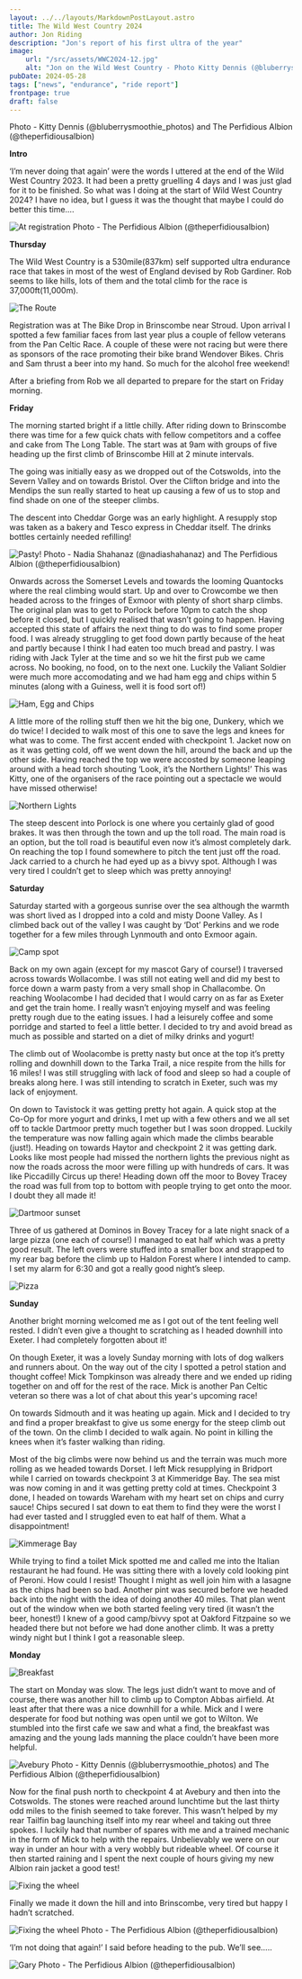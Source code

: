 ```yaml
---
layout: ../../layouts/MarkdownPostLayout.astro
title: The Wild West Country 2024
author: Jon Riding
description: "Jon's report of his first ultra of the year"
image:
    url: "/src/assets/WWC2024-12.jpg"
    alt: "Jon on the Wild West Country - Photo Kitty Dennis (@bluberrysmoothie_photos) and The Perfidious Albion (@theperfidiousalbion)"
pubDate: 2024-05-28
tags: ["news", "endurance", "ride report"]
frontpage: true
draft: false
---
```

Photo - Kitty Dennis (@bluberrysmoothie_photos) and The Perfidious Albion (@theperfidiousalbion)


**Intro**

‘I’m never doing that again’ were the words I uttered at the end of the Wild West Country 2023. It had been a pretty gruelling 4 days and I was just glad for it to be finished. So what was I doing at the start of Wild West Country 2024? I have no idea, but I guess it was the thought that maybe I could do better this time….

![At registration](../../assets/WWC2024-1.jpg)
Photo - The Perfidious Albion (@theperfidiousalbion)



**Thursday**

The Wild West Country is a 530mile(837km) self supported ultra endurance race that takes in most of the west of England devised by Rob Gardiner. Rob seems to like hills, lots of them and the total climb for the race is 37,000ft(11,000m).

![The Route](../../assets/WWC2024-17.png)

Registration was at The Bike Drop in Brinscombe near Stroud. Upon arrival I spotted a few familiar faces from last year plus a couple of fellow veterans from the Pan Celtic Race. A couple of these were not racing but were there as sponsors of the race promoting their bike brand Wendover Bikes. Chris and Sam thrust a beer into my hand. So much for the alcohol free weekend!

After a briefing from Rob we all departed to prepare for the start on Friday morning.

**Friday**

The morning started bright if a little chilly. After riding down to Brinscombe there was time for a few quick chats with fellow competitors and a coffee and cake from The Long Table. The start was at 9am with groups of five heading up the first climb of Brinscombe Hill at 2 minute intervals.

The going was initially easy as we dropped out of the Cotswolds, into the Severn Valley and on towards Bristol. Over the Clifton bridge and into the Mendips the sun really started to heat up causing a few of us to stop and find shade on one of the steeper climbs.

The descent into Cheddar Gorge was an early highlight. A resupply stop was taken as a bakery and Tesco express in Cheddar itself. The drinks bottles certainly needed refilling!

![Pasty!](../../assets/WWC2024-4.jpg)
Photo - Nadia Shahanaz (@nadiashahanaz) and The Perfidious Albion (@theperfidiousalbion)

Onwards across the Somerset Levels and towards the looming Quantocks where the real climbing would start. Up and over to Crowcombe we then headed across to the fringes of Exmoor with plenty of short sharp climbs. The original plan was to get to Porlock before 10pm to catch the shop before it closed, but I quickly realised that wasn’t going to happen. Having accepted this state of affairs the next thing to do was to find some proper food. I was already struggling to get food down partly because of the heat and partly because I think I had eaten too much bread and pastry. I was riding with Jack Tyler at the time and so we hit the first pub we came across. No booking, no food, on to the next one. Luckily the Valiant Soldier were much more accomodating and we had ham egg and chips within 5 minutes (along with a Guiness, well it is food sort of!) 

![Ham, Egg and Chips](../../assets/WWC2024-5.jpg)

A little more of the rolling stuff then we hit the big one, Dunkery, which we do twice! I decided to walk most of this one to save the legs and knees for what was to come. The first accent ended with checkpoint 1. Jacket now on as it was getting cold, off we went down the hill, around the back and up the other side. Having reached the top we were accosted by someone leaping around with a head torch shouting ‘Look, it’s the Northern Lights!’ This was Kitty, one of the organisers of the race pointing out a spectacle we would have missed otherwise!

![Northern Lights](../../assets/WWC2024-6.jpg)

The steep descent into Porlock is one where you certainly glad of good brakes. It was then through the town and up the toll road. The main road is an option, but the toll road is beautiful even now it’s almost completely dark. On reaching the top I found somewhere to pitch the tent just off the road. Jack carried to a church he had eyed up as a bivvy spot. Although I was very tired I couldn’t get to sleep which was pretty annoying!

**Saturday**

Saturday started with a gorgeous sunrise over the sea although the warmth was short lived as I dropped into a cold and misty Doone Valley. As I climbed back out of the valley I was caught by ‘Dot’ Perkins and we rode together for a few miles through Lynmouth and onto Exmoor again.

![Camp spot](../../assets/WWC2024-7.jpg)

Back on my own again (except for my mascot Gary of course!) I traversed across towards Wollacombe. I was still not eating well and did my best to force down a warm pasty from a very small shop in Challacombe. On reaching Woolacombe I had decided that I would carry on as far as Exeter and get the train home. I really wasn’t enjoying myself and was feeling pretty rough due to the eating issues. I had a leisurely coffee and some porridge and started to feel a little better. I decided to try and avoid bread as much as possible and started on a diet of milky drinks and yogurt!

The climb out of Woolacombe is pretty nasty but once at the top it’s pretty rolling and downhill down to the Tarka Trail, a nice respite from the hills for 16 miles! I was still struggling with lack of food and sleep so had a couple of breaks along here. I was still intending to scratch in Exeter, such was my lack of enjoyment.

On down to Tavistock it was getting pretty hot again. A quick stop at the Co-Op for more yogurt and drinks, I met up with a few others and we all set off to tackle Dartmoor pretty much together but I was soon dropped. Luckily the temperature was now falling again which made the climbs bearable (just!). Heading on towards Haytor and checkpoint 2 it was getting dark. Looks like most people had missed the northern lights the previous night as now the roads across the moor were filling up with hundreds of cars. It was like Piccadilly Circus up there! Heading down off the moor to Bovey Tracey the road was full from top to bottom with people trying to get onto the moor. I doubt they all made it!

![Dartmoor sunset](../../assets/WWC2024-8.jpg)

Three of us gathered at Dominos in Bovey Tracey for a late night snack of a large pizza (one each of course!) I managed to eat half which was a pretty good result. The left overs were stuffed into a smaller box and strapped to my rear bag before the climb up to Haldon Forest where I intended to camp. I set my alarm for 6:30 and got a really good night’s sleep.

![Pizza](../../assets/WWC2024-9.jpg)

**Sunday**

Another bright morning welcomed me as I got out of the tent feeling well rested. I didn’t even give a thought to scratching as I headed downhill into Exeter. I had completely forgotten about it!

On though Exeter, it was a lovely Sunday morning with lots of dog walkers and runners about. On the way out of the city I spotted a petrol station and thought coffee! Mick Tompkinson was already there and we ended up riding together on and off for the rest of the race. Mick is another Pan Celtic veteran so there was a lot of chat about this year's upcoming race!

On towards Sidmouth and it was heating up again. Mick and I decided to try and find a proper breakfast to give us some energy for the steep climb out of the town. On the climb I decided to walk again. No point in killing the knees when it’s faster walking than riding.

Most of the big climbs were now behind us and the terrain was much more rolling as we headed towards Dorset. I left Mick resupplying in Bridport while I carried on towards checkpoint 3 at Kimmeridge Bay. The sea mist was now coming in and it was getting pretty cold at times. Checkpoint 3 done, I headed on towards Wareham with my heart set on chips and curry sauce! Chips secured I sat down to eat them to find they were the worst I had ever tasted and I struggled even to eat half of them. What a disappointment! 

![Kimmerage Bay](../../assets/WWC2024-10.jpg)

While trying to find a toilet Mick spotted me and called me into the Italian restaurant he had found. He was sitting there with a lovely cold looking pint of Peroni. How could I resist! Thought I might as well join him with a lasagne as the chips had been so bad. Another pint was secured before we headed back into the night with the idea of doing another 40 miles. That plan went out of the window when we both started feeling very tired (it wasn’t the beer, honest!) I knew of a good camp/bivvy spot at Oakford Fitzpaine so we headed there but not before we had done another climb. It was a pretty windy night but I think I got a reasonable sleep.

**Monday**

![Breakfast](../../assets/WWC2024-11.jpg)

The start on Monday was slow. The legs just didn’t want to move and of course, there was another hill to climb up to Compton Abbas airfield. At least after that there was a nice downhill for a while. Mick and I were desperate for food but nothing was open until we got to Wilton. We stumbled into the first cafe we saw and what a find, the breakfast was amazing and the young lads manning the place couldn’t have been more helpful.

![Avebury](../../assets/WWC2024-13.jpg)
Photo - Kitty Dennis (@bluberrysmoothie_photos) and The Perfidious Albion (@theperfidiousalbion)

Now for the final push north to checkpoint 4 at Avebury and then into the Cotswolds. The stones were reached around lunchtime but the last thirty odd miles to the finish seemed to take forever. This wasn’t helped by my rear Tailfin bag launching itself into my rear wheel and taking out three spokes. I luckily had that number of spares with me and a trained mechanic in the form of Mick to help with the repairs. Unbelievably we were on our way in under an hour with a very wobbly but rideable wheel. Of course it then started raining and I spent the next couple of hours giving my new Albion rain jacket a good test!

![Fixing the wheel](../../assets/WWC2024-15.jpg)


Finally we made it down the hill and into Brinscombe, very tired but happy I hadn’t scratched.

![Fixing the wheel](../../assets/WWC2024-16.jpg)
Photo - The Perfidious Albion (@theperfidiousalbion)

‘I’m not doing that again!’ I said before heading to the pub. We’ll see…..


![Gary](../../assets/WWC2024-3.jpg)
Photo - The Perfidious Albion (@theperfidiousalbion)

